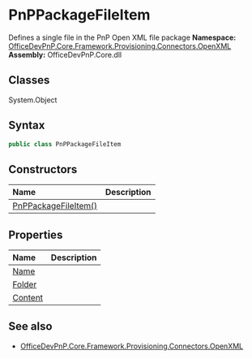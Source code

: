 # PnPPackageFileItem
Defines a single file in the PnP Open XML file package
**Namespace:** [OfficeDevPnP.Core.Framework.Provisioning.Connectors.OpenXML](OfficeDevPnP.Core.Framework.Provisioning.Connectors.OpenXML.md)
**Assembly:** OfficeDevPnP.Core.dll
## Classes
System.Object
## Syntax
```C#
public class PnPPackageFileItem
```
## Constructors
|**Name**|**Description**|
|:-----|:-----|
| [PnPPackageFileItem()](PnPPackageFileItemconstructor1details.md) | 
## Properties
|**Name**|**Description**|
|:-----|:-----|
| [Name](PnPPackageFileItem.Name.md) | 
| [Folder](PnPPackageFileItem.Folder.md) | 
| [Content](PnPPackageFileItem.Content.md) | 
## See also
- [OfficeDevPnP.Core.Framework.Provisioning.Connectors.OpenXML](OfficeDevPnP.Core.Framework.Provisioning.Connectors.OpenXML.md)
